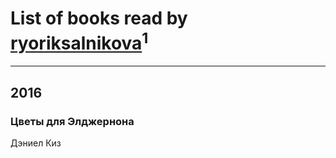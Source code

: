 # List of books read by [ryoriksalnikova](https://www.facebook.com/app_scoped_user_id/1468945706465629/)<sup>1</sup>
---

## 2016

### Цветы для Элджернона
Дэниел Киз



